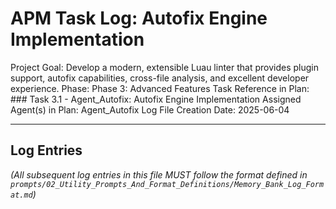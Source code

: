 # APM Task Log: Autofix Engine Implementation

Project Goal: Develop a modern, extensible Luau linter that provides plugin support, autofix capabilities, cross-file analysis, and excellent developer experience.
Phase: Phase 3: Advanced Features
Task Reference in Plan: ### Task 3.1 - Agent_Autofix: Autofix Engine Implementation
Assigned Agent(s) in Plan: Agent_Autofix
Log File Creation Date: 2025-06-04

---

## Log Entries

*(All subsequent log entries in this file MUST follow the format defined in `prompts/02_Utility_Prompts_And_Format_Definitions/Memory_Bank_Log_Format.md`)*

